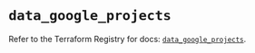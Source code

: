 # `data_google_projects`

Refer to the Terraform Registry for docs: [`data_google_projects`](https://registry.terraform.io/providers/hashicorp/google-beta/6.49.0/docs/data-sources/google_projects).
